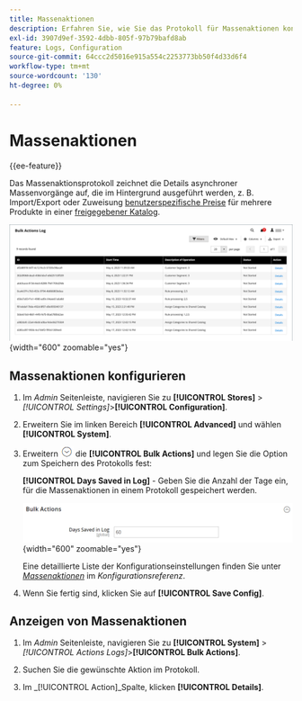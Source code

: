 ```yaml
---
title: Massenaktionen
description: Erfahren Sie, wie Sie das Protokoll für Massenaktionen konfigurieren und anzeigen.
exl-id: 3907d9ef-3592-4dbb-805f-97b79bafd8ab
feature: Logs, Configuration
source-git-commit: 64ccc2d5016e915a554c2253773bb50f4d33d6f4
workflow-type: tm+mt
source-wordcount: '130'
ht-degree: 0%

---
```


# Massenaktionen

{{ee-feature}}

Das Massenaktionsprotokoll zeichnet die Details asynchroner Massenvorgänge auf, die im Hintergrund ausgeführt werden, z. B. Import/Export oder Zuweisung [benutzerspezifische Preise](../b2b/catalog-shared-manage.md#update-custom-pricing) für mehrere Produkte in einer [freigegebener Katalog](../b2b/catalog-shared.md).

![Massenaktionsprotokoll](./assets/bulk-actions-log.png){width="600" zoomable="yes"}

## Massenaktionen konfigurieren

1. Im _Admin_ Seitenleiste, navigieren Sie zu **[!UICONTROL Stores]** > _[!UICONTROL Settings]_>**[!UICONTROL Configuration]**.

1. Erweitern Sie im linken Bereich **[!UICONTROL Advanced]** und wählen **[!UICONTROL System]**.

1. Erweitern ![Erweiterungsauswahl](../assets/icon-display-expand.png) die **[!UICONTROL Bulk Actions]** und legen Sie die Option zum Speichern des Protokolls fest:

   **[!UICONTROL Days Saved in Log]** - Geben Sie die Anzahl der Tage ein, für die Massenaktionen in einem Protokoll gespeichert werden.

   ![Erweiterte Konfiguration - Massenaktionen](../configuration-reference/advanced/assets/system-bulk-actions.png){width="600" zoomable="yes"}

   Eine detaillierte Liste der Konfigurationseinstellungen finden Sie unter [_Massenaktionen_](../configuration-reference/advanced/system.md) im _Konfigurationsreferenz_.

1. Wenn Sie fertig sind, klicken Sie auf **[!UICONTROL Save Config]**.

## Anzeigen von Massenaktionen

1. Im _Admin_ Seitenleiste, navigieren Sie zu **[!UICONTROL System]** > _[!UICONTROL Actions Logs]_>**[!UICONTROL Bulk Actions]**.

1. Suchen Sie die gewünschte Aktion im Protokoll.

1. Im _[!UICONTROL Action]_Spalte, klicken **[!UICONTROL Details]**.
